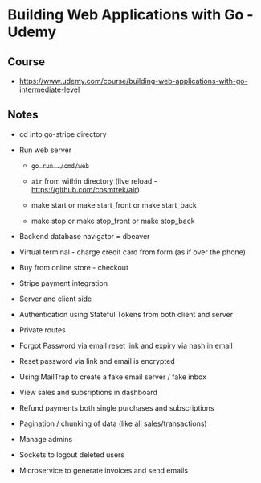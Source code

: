 # Building Web Applications with Go - Udemy
## Course
- https://www.udemy.com/course/building-web-applications-with-go-intermediate-level

## Notes
- cd into go-stripe directory
- Run web server
    - ~~`go run ./cmd/web`~~
    - `air` from within directory (live reload - https://github.com/cosmtrek/air)

    - make start or make start_front or make start_back
    - make stop or make stop_front or make stop_back

- Backend database navigator = dbeaver

- Virtual terminal - charge credit card from form (as if over the phone)
- Buy from online store - checkout
- Stripe payment integration
- Server and client side

- Authentication using Stateful Tokens from both client and server
- Private routes

- Forgot Password via email reset link and expiry via hash in email
- Reset password via link and email is encrypted
- Using MailTrap to create a fake email server / fake inbox

- View sales and subsriptions in dashboard

- Refund payments both single purchases and subscriptions

- Pagination / chunking of data (like all sales/transactions)

- Manage admins

- Sockets to logout deleted users

- Microservice to generate invoices and send emails

